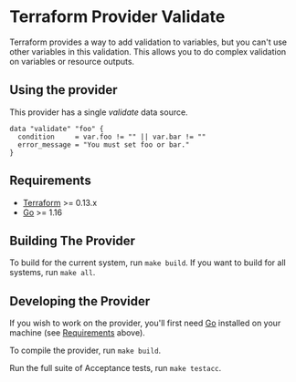 # Terraform Provider Validate

Terraform provides a way to add validation to variables, but you can't use other
variables in this validation. This allows you to do complex validation on variables
or resource outputs.

## Using the provider

This provider has a single _validate_ data source.

```hcl
data "validate" "foo" {
  condition     = var.foo != "" || var.bar != ""
  error_message = "You must set foo or bar."
}
```

## Requirements

* [Terraform](https://www.terraform.io/downloads.html) >= 0.13.x
* [Go](https://golang.org/doc/install) >= 1.16

## Building The Provider

To build for the current system, run `make build`. If you want to build for all
systems, run `make all`.

## Developing the Provider

If you wish to work on the provider, you'll first need [Go](http://www.golang.org)
installed on your machine (see [Requirements](#requirements) above).

To compile the provider, run `make build`.

Run the full suite of Acceptance tests, run `make testacc`.
